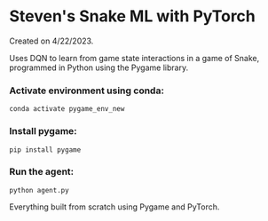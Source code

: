 # Steven's Snake ML with PyTorch

Created on 4/22/2023.

Uses DQN to learn from game state interactions in a game of Snake, programmed in Python using the Pygame library.

### Activate environment using conda:

`conda activate pygame_env_new`

### Install pygame:

`pip install pygame`

### Run the agent:

`python agent.py`

Everything built from scratch using Pygame and PyTorch.
